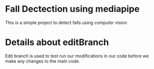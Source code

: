 # Fall Dectection using mediapipe
This is a simple project to detect falls using computer vision
# Details about editBranch
Edit branch is used to test run our modifications in our code before we make any changes to the main code.